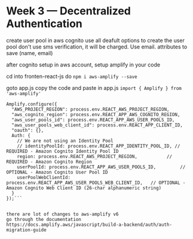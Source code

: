 # Week 3 — Decentralized Authentication

create user pool in aws cognito
use all deafult options to create the user pool
don't use sms verification, it will be charged. Use email.
attributes to save (name, email)

after cognito setup in aws account, setup amplify  in your code

cd into fronten-react-js
do `npm i aws-amplify --save`

goto app.js
copy the code and paste in app.js `import { Amplify } from 'aws-amplify'`

```
Amplify.configure({
  "AWS_PROJECT_REGION": process.env.REACT_AWS_PROJECT_REGION,
  "aws_cognito_region": process.env.REACT_APP_AWS_COGNITO_REGION,
  "aws_user_pools_id": process.env.REACT_APP_AWS_USER_POOLS_ID,
  "aws_user_pools_web_client_id": process.env.REACT_APP_CLIENT_ID,
  "oauth": {},
  Auth: {
    // We are not using an Identity Pool
    // identityPoolId: process.env.REACT_APP_IDENTITY_POOL_ID, // REQUIRED - Amazon Cognito Identity Pool ID
    region: process.env.REACT_AWS_PROJECT_REGION,           // REQUIRED - Amazon Cognito Region
    userPoolId: process.env.REACT_APP_AWS_USER_POOLS_ID,         // OPTIONAL - Amazon Cognito User Pool ID
    userPoolWebClientId: process.env.REACT_APP_AWS_USER_POOLS_WEB_CLIENT_ID,   // OPTIONAL - Amazon Cognito Web Client ID (26-char alphanumeric string)
  }
});```


there are lot of changes to aws-amplify v6
go through the documentation
https://docs.amplify.aws/javascript/build-a-backend/auth/auth-migration-guide